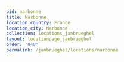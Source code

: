 ```yaml
---
pid: narbonne
title: Narbonne
location_country: France
location_city: Narbonne
collection: locations_janbrueghel
layout: locationpage_janbrueghel
order: '040'
permalink: /janbrueghel/locations/narbonne
---
```

